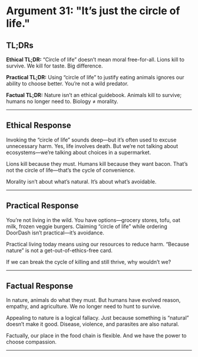 # Argument 31: "It’s just the circle of life."

## TL;DRs

**Ethical TL;DR:**
“Circle of life” doesn’t mean moral free-for-all. Lions kill to survive. We kill for taste. Big difference.

**Practical TL;DR:**
Using “circle of life” to justify eating animals ignores our ability to choose better. You’re not a wild predator.

**Factual TL;DR:**
Nature isn’t an ethical guidebook. Animals kill to survive; humans no longer need to. Biology ≠ morality.

---

## Ethical Response

Invoking the “circle of life” sounds deep—but it’s often used to excuse unnecessary harm. Yes, life involves death. But we’re not talking about ecosystems—we’re talking about choices in a supermarket.

Lions kill because they must. Humans kill because they want bacon. That’s not the circle of life—that’s the cycle of convenience.

Morality isn’t about what’s natural. It’s about what’s avoidable.

---

## Practical Response

You’re not living in the wild. You have options—grocery stores, tofu, oat milk, frozen veggie burgers. Claiming “circle of life” while ordering DoorDash isn’t practical—it’s avoidance.

Practical living today means using our resources to reduce harm. “Because nature” is not a get-out-of-ethics-free card.

If we can break the cycle of killing and still thrive, why wouldn’t we?

---

## Factual Response

In nature, animals do what they must. But humans have evolved reason, empathy, and agriculture. We no longer need to hunt to survive.

Appealing to nature is a logical fallacy. Just because something is “natural” doesn’t make it good. Disease, violence, and parasites are also natural.

Factually, our place in the food chain is flexible. And we have the power to choose compassion.

---

